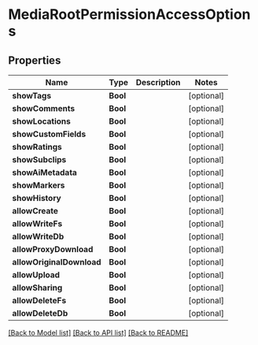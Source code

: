 # MediaRootPermissionAccessOptions

## Properties

Name | Type | Description | Notes
------------ | ------------- | ------------- | -------------
**showTags** | **Bool** |  | [optional] 
**showComments** | **Bool** |  | [optional] 
**showLocations** | **Bool** |  | [optional] 
**showCustomFields** | **Bool** |  | [optional] 
**showRatings** | **Bool** |  | [optional] 
**showSubclips** | **Bool** |  | [optional] 
**showAiMetadata** | **Bool** |  | [optional] 
**showMarkers** | **Bool** |  | [optional] 
**showHistory** | **Bool** |  | [optional] 
**allowCreate** | **Bool** |  | [optional] 
**allowWriteFs** | **Bool** |  | [optional] 
**allowWriteDb** | **Bool** |  | [optional] 
**allowProxyDownload** | **Bool** |  | [optional] 
**allowOriginalDownload** | **Bool** |  | [optional] 
**allowUpload** | **Bool** |  | [optional] 
**allowSharing** | **Bool** |  | [optional] 
**allowDeleteFs** | **Bool** |  | [optional] 
**allowDeleteDb** | **Bool** |  | [optional] 

[[Back to Model list]](../#documentation-for-models) [[Back to API list]](../#documentation-for-api-endpoints) [[Back to README]](../)


